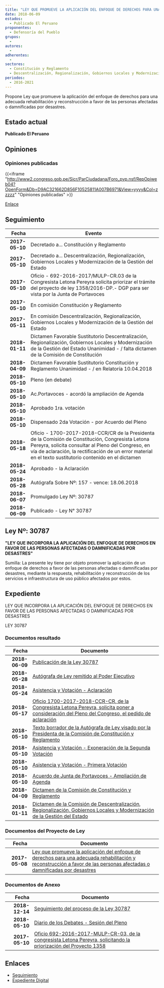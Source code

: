 ```yaml
---
title: "LEY QUE PROMUEVE LA APLICACIÓN DEL ENFOQUE DE DERECHOS PARA UNA ADECUADA REHABILITACIÓN Y RECONSTRUCCIÓN A FAVOR DE LAS PERSONAS AFECTADAS O DAMNIFICADAS POR DESASTRES"
date: 2018-06-09
estados: 
  - Publicado El Peruano
proponentes: 
  - Defensoría del Pueblo
grupos: 
  - 
autores: 
  - 
adherentes: 
  - 
sectores: 
  - Constitución y Reglamento
  - Descentralización, Regionalización, Gobiernos Locales y Modernización de la Gestión del Estado
periodos: 
  - 2016-2021
---
```


Propone Ley que promueve la aplicación del enfoque de derechos para una adecuada rehabilitación y reconstrucción a favor de las personas afectadas o damnificadas por desastres.


## Estado actual

**Publicado El Peruano**

## Opiniones

### Opiniones publicadas

{{<iframe "http://www2.congreso.gob.pe/Sicr/ParCiudadana/Foro_pvp.nsf/RepOpiweb04?OpenForm&Db=D9AC321662D856F10525811A007B6971&View=yyyy&Col=zzzzz" "Opiniones publicadas" >}}

[Enlace](http://www2.congreso.gob.pe/Sicr/ParCiudadana/Foro_pvp.nsf/RepOpiweb04?OpenForm&Db=D9AC321662D856F10525811A007B6971&View=yyyy&Col=zzzzz)

## Seguimiento

| Fecha | Evento |
|------:|--------|
| **2017-05-10** | Decretado a... Constitución y Reglamento|
| **2017-05-10** | Decretado a... Descentralización, Regionalización, Gobiernos Locales y Modernización de la Gestión del Estado|
| **2017-05-10** | Oficio - 692-2016-2017/MULP-CR.03 de la Congresista Letona Pereyra solicita priorizar el trámite del proyecto de ley 1358/2016-DP.- DGP para ser vista por la Junta de Portavoces|
| **2017-05-10** | En comisión Constitución y Reglamento|
| **2017-05-11** | En comisión Descentralización, Regionalización, Gobiernos Locales y Modernización de la Gestión del Estado|
| **2018-01-11** | Dictamen Favorable Sustitutorio Descentralización, Regionalización, Gobiernos Locales y Modernización de la Gestión del Estado Unanimidad - / falta dictamen de la Comisión de Constitución|
| **2018-04-09** | Dictamen Favorable Sustitutorio Constitución y Reglamento Unanimidad - / en Relatoría 10.04.2018|
| **2018-05-10** | Pleno (en debate)|
| **2018-05-10** | Ac.Portavoces - acordó la ampliación de Agenda|
| **2018-05-10** | Aprobado 1ra. votación|
| **2018-05-10** | Dispensado 2da Votación - por Acuerdo del Pleno|
| **2018-05-18** | Oficio - 1700-2017-2018-CCR/CR de la Presidenta de la Comisión de Constitución, Congresista Letona Pereyra, solicita consultar al Pleno del Congreso, en vía de aclaración, la rectificación de un error material en el texto sustitutorio contenido en el dictamen|
| **2018-05-24** | Aprobado - la Aclaración|
| **2018-05-28** | Autógrafa Sobre Nº: 157 - vence: 18.06.2018|
| **2018-06-07** | Promulgado Ley Nº: 30787|
| **2018-06-09** | Publicado - Ley N° 30787|

## Ley Nº: 30787

**"LEY QUE INCORPORA LA APLICACIÓN DEL ENFOQUE DE DERECHOS EN FAVOR DE LAS PERSONAS AFECTADAS O DAMNIFICADAS POR DESASTRES"**

Sumilla: La presente ley tiene por objeto promover la aplicación de un enfoque de derechos a favor de las personas afectadas o damnificadas por desastres, mediante la respuesta, rehabilitación y reconstrucción de los servicios e infraestructura de uso público afectados por estos.


## Expediente

LEY QUE INCORPORA LA APLICACIÓN DEL ENFOQUE DE DERECHOS EN FAVOR DE LAS PERSONAS AFECTADAS O DAMNIFICADAS POR DESASTRES

LEY 30787


### Documentos resultado

| Fecha | Documento |
|------:|--------|
| **2018-06-09** | [Publicación de la Ley 30787](http://www.leyes.congreso.gob.pe/Documentos/2016_2021/ADLP/Normas_Legales/30787-LEY.pdf) |
| **2018-05-28** | [Autógrafa de Ley remitido al Poder Ejecutivo](http://www.leyes.congreso.gob.pe/Documentos/2016_2021/ADLP/Texto_Aprobado/AU0135820180528.pdf) |
| **2018-05-24** | [Asistencia y Votación - Aclaración](http://www.leyes.congreso.gob.pe/Documentos/2016_2021/Asistencia_y_Votacion/Proyectos_de_Ley/AVA0135820180524.pdf) |
| **2018-05-17** | [Oficio 1700-2017-2018-CCR-CR, de la Congresista Letona Pereyra, solicita poner a consideración del Pleno del Congreso, el pedido de aclaración](http://www.leyes.congreso.gob.pe/Documentos/2016_2021/Oficios/Comisiones_Ordinarias/OFICIO-1700-2017-2018-CCR-CR..pdf) |
| **2018-05-10** | [Texto borrador de la Autógrafa de Ley visado por la Presidenta de la Comisión de Constitución y Reglamento](http://www.leyes.congreso.gob.pe/Documentos/2016_2021/Texto_Borrador_de_Autografa/BAU0135820180510.pdf) |
| **2018-05-10** | [Asistencia y Votación - Exoneración de la Segunda Votación](http://www.leyes.congreso.gob.pe/Documentos/2016_2021/Asistencia_y_Votacion/Proyectos_de_Ley/Exoneracion_de_Segunda_Votacion/ESV0135820180510..pdf) |
| **2018-05-10** | [Asistencia y Votación - Primera Votación](http://www.leyes.congreso.gob.pe/Documentos/2016_2021/Asistencia_y_Votacion/Proyectos_de_Ley/AV0135820180510..pdf) |
| **2018-05-10** | [Acuerdo de Junta de Portavoces - Ampliación de Agenda](http://www.leyes.congreso.gob.pe/Documentos/2016_2021/Acuerdos/Junta_Portavoces/AJP0135820180510.pdf) |
| **2018-04-09** | [Dictamen de la Comisión de Constitución y Reglamento](http://www.leyes.congreso.gob.pe/Documentos/2016_2021/Dictamenes/Proyectos_de_Ley/01358DC04MAY20180409..pdf) |
| **2018-01-11** | [Dictamen de la Comisión de Descentralización, Regionalización, Gobiernos Locales y Modernización de la Gestión del Estado](http://www.leyes.congreso.gob.pe/Documentos/2016_2021/Dictamenes/Proyectos_de_Ley/01358DC08MAY20180111.pdf) |

### Documentos del Proyecto de Ley

| Fecha | Documento |
|------:|--------|
| **2017-05-08** | [Ley que promueve la aplicación del enfoque de derechos para una adecuada rehabilitación y reconstrucción a favor de las personas afectadas o damnificadas por desastres](http://www.leyes.congreso.gob.pe/Documentos/2016_2021/Proyectos_de_Ley_y_de_Resoluciones_Legislativas/PL0135820170508.pdf) |

### Documentos de Anexo

| Fecha | Documento |
|------:|--------|
| **2018-12-14** | [Seguimiento del proceso de la Ley 30787](http://www.leyes.congreso.gob.pe/Documentos/2016_2021/Seguimiento_de_Proyectos_de_Ley/01358PL20181214.pdf) |
| **2018-05-10** | [Diario de los Debates - Sesión del Pleno](http://www.leyes.congreso.gob.pe/Documentos/2016_2021/ADLP/Diario_Debates/30787-TDD.pdf) |
| **2017-05-10** | [Oficio 692-2016-2017-MULP-CR-03, de la congresista Letona Pereyra, solicitando la priorización del Proyecto 1358](http://www.leyes.congreso.gob.pe/Documentos/2016_2021/Oficios/Congresistas/OFICIO-692-2016-2017-MULP-CR-03.pdf) |

## Enlaces 

- [Seguimiento](http://www2.congreso.gob.pe/Sicr/TraDocEstProc/CLProLey2016.nsf/f7fff46988ca05b1052578e100829cc7/c13e17e1f10d63680525811a007bd58b?OpenDocument)
- [Expediente Digital](http://www2.congreso.gob.pehttp://www2.congreso.gob.pe/Sicr/TraDocEstProc/CLProLey2016.nsf/f7fff46988ca05b1052578e100829cc7/c13e17e1f10d63680525811a007bd58b?OpenDocument&Click=05257FB7005EB655.eb71d0cf91d8294e05256cdf006b5706/$Body/0.1C6C)
